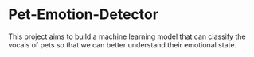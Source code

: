 # Pet-Emotion-Detector
This project aims to build a machine learning model that can classify the vocals of pets so that we can better understand their emotional state.

